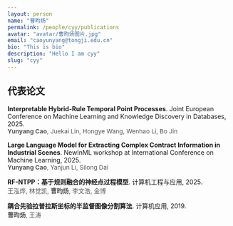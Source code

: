 ```yaml
---
layout: person
name: "曹昀炀"
permalink: /people/cyy/publications
avatar: "avatar/曹昀炀图片.jpg"
email: "caoyunyang@tongji.edu.cn"
bio: "This is bio"
description: "Hello I am cyy"
slug: "cyy"
---
```



## 代表论文

<b>Interpretable Hybrid-Rule Temporal Point Processes</b>. Joint European Conference on Machine Learning and Knowledge Discovery in Databases, 2025.<br>
<span style="color:#555; font-size:0.97em;"> <b>Yunyang Cao</b>, Juekai Lin, Hongye Wang, Wenhao Li, Bo Jin</span>

<b>Large Language Model for Extracting Complex Contract Information in Industrial Scenes</b>. NewInML workshop at International Conference on Machine Learning, 2025.<br>
<span style="color:#555; font-size:0.97em;"><b>Yunyang Cao</b>, Yanjun Li, Silong Dai</span>

<b>RF-NTPP：基于规则融合的神经点过程模型</b>. 计算机工程与应用, 2025.<br>
<span style="color:#555; font-size:0.97em;">王泓烨, 林觉凯, <b>曹昀炀</b>, 李文浩, 金博</span>

<b>耦合先验拉普拉斯坐标的半监督图像分割算法</b>. 计算机应用, 2019.<br>
<span style="color:#555; font-size:0.97em;"><b>曹昀炀</b>, 王涛</span>
